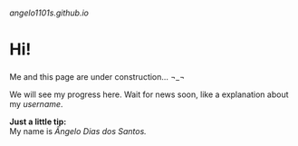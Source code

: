 ###### angelo1101s.github.io

# Hi!
###  
Me and this page are under construction... ¬_¬

We will see my progress here. Wait for news soon, like a explanation about my *username*.
  
__Just a little tip:__  
My name is *Ângelo Dias dos Santos.* 
